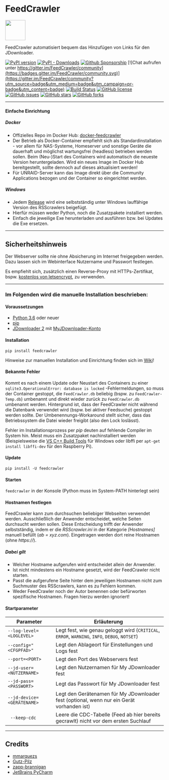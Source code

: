 # FeedCrawler

<img src="./feedcrawler/web/img/favicon.ico" data-canonical-src="./feedcrawler/web/img/favicon.ico" width="64" height="64" />

FeedCrawler automatisiert bequem das Hinzufügen von Links für den JDownloader.

[![PyPI version](https://badge.fury.io/py/feedcrawler.svg)](https://badge.fury.io/py/feedcrawler)
[![PyPI - Downloads](https://img.shields.io/pypi/dm/feedcrawler)](https://github.com/rix1337/FeedCrawler/releases)
[![Github Sponsorship](https://img.shields.io/badge/support-me-red.svg)](https://github.com/users/rix1337/sponsorship)
[![Chat aufrufen unter https://gitter.im/FeedCrawler/community](https://badges.gitter.im/FeedCrawler/community.svg)](https://gitter.im/FeedCrawler/community?utm_source=badge&utm_medium=badge&utm_campaign=pr-badge&utm_content=badge)
[![Build Status](https://travis-ci.com/rix1337/FeedCrawler.svg?branch=master)](https://travis-ci.com/rix1337/FeedCrawler)
[![GitHub license](https://img.shields.io/github/license/rix1337/FeedCrawler.svg)](https://github.com/rix1337/FeedCrawler/blob/master/LICENSE.md)
[![GitHub issues](https://img.shields.io/github/issues/rix1337/FeedCrawler.svg)](https://github.com/rix1337/FeedCrawler/issues)
[![GitHub stars](https://img.shields.io/github/stars/rix1337/FeedCrawler.svg)](https://github.com/rix1337/FeedCrawler/stargazers)
[![GitHub forks](https://img.shields.io/github/forks/rix1337/FeedCrawler.svg)](https://github.com/rix1337/FeedCrawler/network)

***

####  Einfache Einrichtung

##### Docker

* Offizielles Repo im Docker Hub: [docker-feedcrawler](https://hub.docker.com/r/rix1337/docker-feedcrawler/)
* Der Betrieb als Docker-Container empfiehlt sich als Standardinstallation - vor allem für NAS-Systeme, Homeserver und
  sonstige Geräte die dauerhaft und möglichst wartungsfrei (headless) betrieben werden sollen. Beim (Neu-)Start des
  Containers wird automatisch die neueste Version heruntergeladen. Wird ein neues Image im Docker Hub bereitgestellt,
  sollte dennoch auf dieses aktualisiert werden!
* Für UNRAID-Server kann das Image direkt über die Community Applications bezogen und der Container so eingerichtet werden.

##### Windows

* Jedem [Release](https://github.com/rix1337/FeedCrawler/releases) wird eine selbstständig unter Windows lauffähige
  Version des RSScrawlers beigefügt.
* Hierfür müssen weder Python, noch die Zusatzpakete installiert werden.
* Einfach die jeweilige Exe herunterladen und ausführen bzw. bei Updates die Exe ersetzen.

***

## Sicherheitshinweis

Der Webserver sollte nie ohne Absicherung im Internet freigegeben werden. Dazu lassen sich im Webinterface Nutzername und Passwort festlegen.

Es empfiehlt sich, zusätzlich einen Reverse-Proxy mit HTTPs-Zertifikat, bspw. [kostenlos von letsencrypt](https://letsencrypt.org/), zu verwenden.

***

### Im Folgenden wird die manuelle Installation beschrieben:

####  Voraussetzungen
* [Python 3.6](https://www.python.org/downloads/) oder neuer
* [pip](https://pip.pypa.io/en/stable/installing/)
* [JDownloader 2](http://www.jdownloader.org/jdownloader2) mit [MyJDownloader-Konto](https://my.jdownloader.org)

#### Installation

```pip install feedcrawler```

Hinweise zur manuellen Installation und Einrichtung finden sich im [Wiki](https://github.com/rix1337/FeedCrawler/wiki)!

#### Bekannte Fehler

Kommt es nach einem Update oder Neustart des Containers zu einer `sqlite3.OperationalError: database is locked`
-Fehlermeldungen, so muss der Container gestoppt, die `FeedCrawler.db` beliebig (bspw. zu `FeedCrawler-Temp.db`)
umbenannt und direkt wieder zurück zu `FeedCrawler.db` umbenannt werden. Hintergrund ist, dass der FeedCrawler nicht
während die Datenbank verwendet wird (bspw. bei aktiver Feedsuche) gestoppt werden sollte. Der Umbenennungs-Workaround
stellt sicher, dass das Betriebssystem die Datei wieder freigibt (also den Lock loslässt).

Fehler im Installationsprozess per _pip_ deuten auf fehlende Compiler im System hin. Meist muss ein Zusatzpaket
nachinstalliert werden (Beispielsweise die [VS C++ Build Tools](https://aka.ms/vs/16/release/vs_buildtools.exe) für
Windows oder libffi per `apt-get install libffi-dev` für den Raspberry Pi).

#### Update

```pip install -U feedcrawler```

#### Starten

```feedcrawler``` in der Konsole (Python muss im System-PATH hinterlegt sein)


#### Hostnamen festlegen

FeedCrawler kann zum durchsuchen beliebiger Webseiten verwendet werden. Ausschließlich der Anwender entscheidet, welche
Seiten durchsucht werden sollen. Diese Entscheidung trifft der Anwender selbstständig, indem er die _RSScrawler.ini_ in
der Kategorie _[Hostnames]_ manuell befüllt (_ab = xyz.com_). Eingetragen werden dort reine Hostnamen (ohne _https://_).

##### Dabei gilt

* Welcher Hostname aufgerufen wird entscheidet allein der Anwender.
* Ist nicht mindestens ein Hostname gesetzt, wird der FeedCrawler nicht starten.
* Passt die aufgerufene Seite hinter dem jeweiligen Hostnamen nicht zum Suchmuster des RSScrawlers, kann es zu Fehlern
  kommen.
* Weder FeedCrawler noch der Autor benennen oder befürworten spezifische Hostnamen. Fragen hierzu werden ignoriert!


#### Startparameter

| Parameter | Erläuterung |
|---|---|
| ```--log-level=<LOGLEVEL>``` | Legt fest, wie genau geloggt wird (`CRITICAL`, `ERROR`, `WARNING`, `INFO`, `DEBUG`, `NOTSET`) |
| ```--config="<CFGPFAD>"``` | Legt den Ablageort für Einstellungen und Logs fest |
| ```--port=<PORT>``` | Legt den Port des Webservers fest |
| ```--jd-user=<NUTZERNAME>``` | Legt den Nutzernamen für My JDownloader fest |
| ```--jd-pass=<PASSWORT>``` | Legt das Passwort für My JDownloader fest |
| ```--jd-device=<GERÄTENAME>``` | Legt den Gerätenamen für My JDownloader fest (optional, wenn nur ein Gerät vorhanden ist) |
| ``` --keep-cdc``` | Leere die CDC-Tabelle (Feed ab hier bereits gecrawlt) nicht vor dem ersten Suchlauf |

***

## Credits

* [mmarquezs](https://github.com/mmarquezs/)
* [Gutz-Pilz](https://github.com/Gutz-Pilz/)
* [zapp-brannigan](https://github.com/zapp-brannigan/)
* [JetBrains PyCharm](https://www.jetbrains.com/?from=FeedCrawler)
